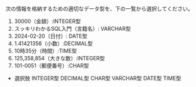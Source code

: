 次の情報を格納するための適切なデータ型を、下の一覧から選択してください。
1. 30000（金額）:INTEGER型
2. スッキリわかるSQL入門（言籍名）: VARCHAR型
3. 2024-02-20（日付）: DATE型
4. 1.41421356（小数）:DECIMAL型
5. 10時35分（時間）:TIME型
6. 125,358,854（大きな数）:INTEGER型
7. 101-0051（郵便番号）:CHAR型

* 選択肢
INTEGER型 DECIMAL型 CHAR型 VARCHAR型 DATE型 TIME型